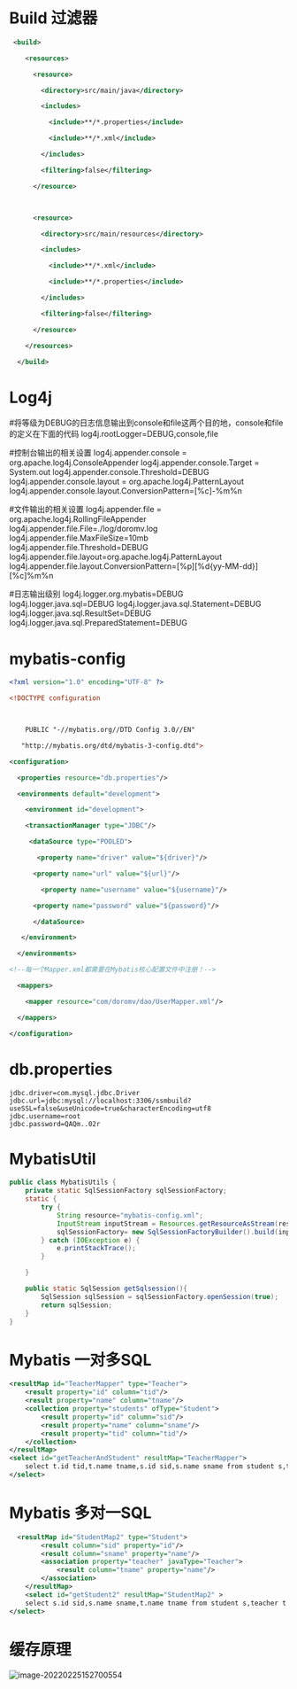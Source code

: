 # Build 过滤器

 <!--在build中配置resources，来防止我们资源导出失败的问题-->

```xml
 <build>

    <resources>

      <resource>

        <directory>src/main/java</directory>

        <includes>

          <include>**/*.properties</include>

          <include>**/*.xml</include>

        </includes>

        <filtering>false</filtering>

      </resource>



      <resource>

        <directory>src/main/resources</directory>

        <includes>

          <include>**/*.xml</include>

          <include>**/*.properties</include>

        </includes>

        <filtering>false</filtering>

      </resource>

    </resources>

  </build>
```



# Log4j

#将等级为DEBUG的日志信息输出到console和file这两个目的地，console和file的定义在下面的代码
log4j.rootLogger=DEBUG,console,file

#控制台输出的相关设置
log4j.appender.console = org.apache.log4j.ConsoleAppender
log4j.appender.console.Target = System.out
log4j.appender.console.Threshold=DEBUG
log4j.appender.console.layout = org.apache.log4j.PatternLayout
log4j.appender.console.layout.ConversionPattern=[%c]-%m%n

#文件输出的相关设置
log4j.appender.file = org.apache.log4j.RollingFileAppender
log4j.appender.file.File=./log/doromv.log
log4j.appender.file.MaxFileSize=10mb
log4j.appender.file.Threshold=DEBUG
log4j.appender.file.layout=org.apache.log4j.PatternLayout
log4j.appender.file.layout.ConversionPattern=[%p][%d{yy-MM-dd}][%c]%m%n

#日志输出级别
log4j.logger.org.mybatis=DEBUG
log4j.logger.java.sql=DEBUG
log4j.logger.java.sql.Statement=DEBUG
log4j.logger.java.sql.ResultSet=DEBUG
log4j.logger.java.sql.PreparedStatement=DEBUG



# mybatis-config

```xml
<?xml version="1.0" encoding="UTF-8" ?>

<!DOCTYPE configuration



    PUBLIC "-//mybatis.org//DTD Config 3.0//EN"

   "http://mybatis.org/dtd/mybatis-3-config.dtd">

<configuration>

  <properties resource="db.properties"/>

  <environments default="development">

    <environment id="development">

    <transactionManager type="JDBC"/>

     <dataSource type="POOLED">

       <property name="driver" value="${driver}"/>

      <property name="url" value="${url}"/>

        <property name="username" value="${username}"/>

      <property name="password" value="${password}"/>

      </dataSource>

   </environment>

  </environments>

<!--每一个Mapper.xml都需要在Mybatis核心配置文件中注册！-->

  <mappers>

    <mapper resource="com/doromv/dao/UserMapper.xml"/>

  </mappers>

</configuration>
```



# db.properties

```properties
jdbc.driver=com.mysql.jdbc.Driver
jdbc.url=jdbc:mysql://localhost:3306/ssmbuild?useSSL=false&useUnicode=true&characterEncoding=utf8
jdbc.username=root
jdbc.password=QAQm..02r
```



# MybatisUtil

```java
public class MybatisUtils {
    private static SqlSessionFactory sqlSessionFactory;
    static {
        try {
            String resource="mybatis-config.xml";
            InputStream inputStream = Resources.getResourceAsStream(resource);
            sqlSessionFactory= new SqlSessionFactoryBuilder().build(inputStream);
        } catch (IOException e) {
            e.printStackTrace();
        }

    }

    public static SqlSession getSqlsession(){
        SqlSession sqlSession = sqlSessionFactory.openSession(true);
        return sqlSession;
    }
}
```



# Mybatis 一对多SQL

```xml
<resultMap id="TeacherMapper" type="Teacher">
    <result property="id" column="tid"/>
    <result property="name" column="tname"/>
    <collection property="students" ofType="Student">
        <result property="id" column="sid"/>
        <result property="name" column="sname"/>
        <result property="tid" column="tid"/>
    </collection>
</resultMap>
<select id="getTeacherAndStudent" resultMap="TeacherMapper">
    select t.id tid,t.name tname,s.id sid,s.name sname from student s,teacher t where s.tid=t.id and t.id=#{tid};
</select>
```



# Mybatis 多对一SQL

```xml
  <resultMap id="StudentMap2" type="Student">
        <result column="sid" property="id"/>
        <result column="sname" property="name"/>
        <association property="teacher" javaType="Teacher">
            <result column="tname" property="name"/>
        </association>
    </resultMap>
    <select id="getStudent2" resultMap="StudentMap2" >
    select s.id sid,s.name sname,t.name tname from student s,teacher t where s.tid=t.id;
</select>
```



# 缓存原理

<img src="C:\Users\Lenovo\AppData\Roaming\Typora\typora-user-images\image-20220225152700554.png" alt="image-20220225152700554"  />



